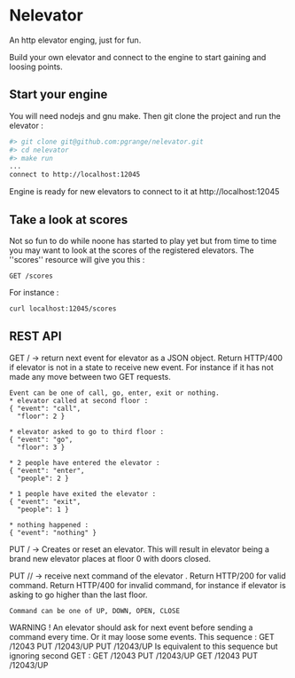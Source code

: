 # Nelevator

An http elevator enging, just for fun.

Build your own elevator and connect to the engine to start gaining and loosing points.

## Start your engine

You will need nodejs and gnu make. Then git clone the project and run the elevator :

```bash
#> git clone git@github.com:pgrange/nelevator.git
#> cd nelevator
#> make run
...
connect to http://localhost:12045
```
Engine is ready for new elevators to connect to it at http://localhost:12045

## Take a look at scores

Not so fun to do while noone has started to play yet but from time to time you may want to look at the scores of the registered elevators. The ''scores'' resource will give you this :

```
GET /scores
```

For instance :

```bash
curl localhost:12045/scores
```

## REST API

 GET /<id>
 -> return next event for elevator <id> as a JSON object.
    Return HTTP/400 if elevator is not in a state to
    receive new event. For instance if it has not made
    any move between two GET requests.

    Event can be one of call, go, enter, exit or nothing.
    * elevator called at second floor :
    { "event": "call",
      "floor": 2 }

    * elevator asked to go to third floor :
    { "event": "go",
      "floor": 3 }

    * 2 people have entered the elevator :
    { "event": "enter",
      "people": 2 }

    * 1 people have exited the elevator :
    { "event": "exit",
      "people": 1 }

    * nothing happened :
    { "event": "nothing" }

 PUT /<id>
 -> Creates or reset an elevator. This will result
    in elevator <id> being a brand new elevator
    places at floor 0 with doors closed.

 PUT /<id>/<command>
 -> receive next command of the elevator <id>.
    Return HTTP/200 for valid command.
    Return HTTP/400 for invalid command, for instance if
    elevator is asking to go higher than the last floor.

    Command can be one of UP, DOWN, OPEN, CLOSE

 WARNING ! An elevator should ask for next event before
 sending a command every time. Or it may loose some events.
 This sequence :
 GET /12043
 PUT /12043/UP
 PUT /12043/UP
 Is equivalent to this sequence but ignoring second GET :
 GET /12043
 PUT /12043/UP
 GET /12043
 PUT /12043/UP
